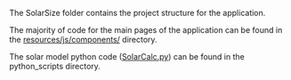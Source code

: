 The SolarSize folder contains the project structure for the application.

The majority of code for the main pages of the application can be found in the [resources/js/components/](https://github.com/karleefidek/SolarSize-Capstone/tree/main/SolarSize/resources/js/components) directory.

The solar model python code ([SolarCalc.py](https://github.com/karleefidek/SolarSize-Capstone/blob/main/SolarSize/python_scripts/SolarCalc.py)) can be found in the python_scripts directory.
